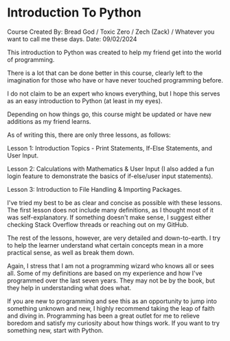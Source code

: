 # Introduction To Python
 
Course Created By: Bread God / Toxic Zero / Zech (Zack) / Whatever you want to call me these days.
Date: 09/02/2024

This introduction to Python was created to help my friend get into the world of programming.

There is a lot that can be done better in this course, clearly left to the imagination for those who have or have never touched programming before.

I do not claim to be an expert who knows everything, but I hope this serves as an easy introduction to Python (at least in my eyes).

Depending on how things go, this course might be updated or have new additions as my friend learns.

As of writing this, there are only three lessons, as follows:

Lesson 1: Introduction Topics - Print Statements, If-Else Statements, and User Input.

Lesson 2: Calculations with Mathematics & User Input (I also added a fun login feature to demonstrate the basics of if-else/user input statements).

Lesson 3: Introduction to File Handling & Importing Packages.

I've tried my best to be as clear and concise as possible with these lessons. The first lesson does not include many definitions, as I thought most of it was self-explanatory. If something doesn't make sense, I suggest either checking Stack Overflow threads or reaching out on my GitHub.

The rest of the lessons, however, are very detailed and down-to-earth. I try to help the learner understand what certain concepts mean in a more practical sense, as well as break them down.

Again, I stress that I am not a programming wizard who knows all or sees all. Some of my definitions are based on my experience and how I've programmed over the last seven years. They may not be by the book, but they help in understanding what does what.

If you are new to programming and see this as an opportunity to jump into something unknown and new, I highly recommend taking the leap of faith and diving in. Programming has been a great outlet for me to relieve boredom and satisfy my curiosity about how things work. If you want to try something new, start with Python.